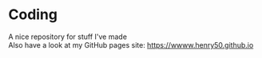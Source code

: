 # Coding
A nice repository for stuff I've made<br>
Also have a look at my GitHub pages site: https://wwww.henry50.github.io
